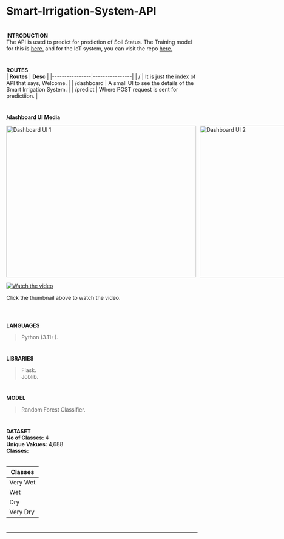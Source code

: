 # Smart-Irrigation-System-API
#
**INTRODUCTION<br>**
The API is used to predict for prediction of Soil Status. The Training model for this is <a href="https://github.com/PersonXXIII/Smart-Irrigation-System-Training">here.</a> and for the IoT system, you can visit the repo <a href="https://github.com/PersonXXIII/Smart-Irrigation-System-IoT">here.</a><br>
#
**ROUTES<br>**
| **Routes** | **Desc** |
|----------------|----------------|
| / | It is just the index of API that says, Welcome. |
| /dashboard | A small UI to see the details of the Smart Irrigation System. |
| /predict | Where POST request is sent for predictiion. |
#
**/dashboard UI Media<br>**
<div style="display: flex; justify-content: space-between; align-items: center; gap: 10px;">
  <img src="https://i.imgur.com/TbgZTCR.png" alt="Dashboard UI 1" style="width: 500px; height: 400px;">
  <img src="https://i.imgur.com/cBcgHMk.png" alt="Dashboard UI 2" style="width: 500px; height: 400px;">
</div>

[![Watch the video](https://img.youtube.com/vi/4a8zPJVXBd0/0.jpg)](https://youtu.be/4a8zPJVXBd0)

Click the thumbnail above to watch the video.<br><br>
#
**LANGUAGES**
> Python (3.11+).
#
**LIBRARIES**
> Flask.<br>
> Joblib.<br>
#
**MODEL**
> Random Forest Classifier.<br>
#
**DATASET<br>**
<b>No of Classes:</b> 4<br>
<b>Unique Vakues:</b> 4,688<br>
<b>Classes:</b> <br><br>

| **Classes** |
|----------------|
| Very Wet |
| Wet |
| Dry |
| Very Dry |
#
<hr>
